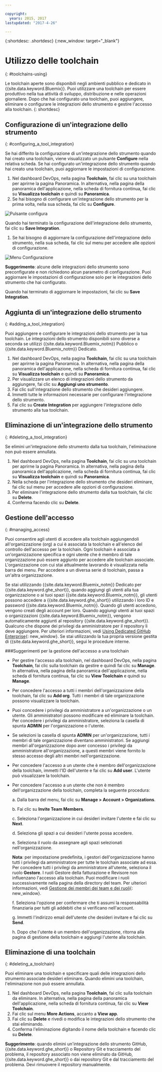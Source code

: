 ```yaml
---

copyright:
  years: 2015, 2017
lastupdated: "2017-4-26"

---
```


{:shortdesc: .shortdesc}
{:new_window: target="_blank"}

# Utilizzo delle toolchain
{: #toolchains-using}

Le toolchain aperte sono disponibili negli ambienti pubblico e dedicato in {{site.data.keyword.Bluemix}}. Puoi utilizzare una toolchain per essere produttivo nella tua attività di sviluppo, distribuzione e  nelle operazioni giornaliere. Dopo che hai configurato una toolchain, puoi aggiungere, eliminare o configurare le integrazioni dello strumento e gestire l'accesso alla toolchain. 
{: shortdesc}

## Configurazione di un'integrazione dello strumento
{: #configuring_a_tool_integration}

Se hai differito la configurazione di un'integrazione dello strumento quando hai creato una toolchain, viene visualizzato un pulsante **Configure** nella relativa scheda. Se hai configurato un'integrazione dello strumento quando hai creato una toolchain, puoi aggiornare le impostazioni di configurazione.

1. Nel dashboard DevOps, nella pagina **Toolchain**, fai clic su una toolchain per aprirne la pagina Panoramica. In alternativa, nella pagina della panoramica dell'applicazione, nella scheda di fornitura continua, fai clic su **Visualizza toolchain** e quindi su **Panoramica**.
1. Se hai bisogno di configurare un'integrazione dello strumento per la prima volta, nella sua scheda, fai clic su **Configure**.

  ![Pulsante configura](images/toolchain_tile_configure.png)

 Quando hai terminato la configurazione dell'integrazione dello strumento, fai clic su **Save Integration**.

1. Se hai bisogno di aggiornare la configurazione dell'integrazione dello strumento, nella sua scheda, fai clic sul menu per accedere alle opzioni di configurazione.

  ![Menu Configurazione](images/toolchain_tile_menu.png)

 **Suggerimento**: alcune delle integrazioni dello strumento sono preconfigurate e non richiedono alcun parametro di configurazione. Puoi aggiornare le impostazioni di configurazione solo per le integrazioni dello strumento che hai configurato.

 Quando hai terminato di aggiornare le impostazioni, fai clic su **Save Integration**.

## Aggiunta di un'integrazione dello strumento
{: #adding_a_tool_integration}

Puoi aggiungere e configurare le integrazioni dello strumento per la tua toolchain. Le integrazioni dello strumento disponibili sono diverse a seconda se utilizzi {{site.data.keyword.Bluemix_notm}} Pubblico o {{site.data.keyword.Bluemix_notm}} Dedicato.

1. Nel dashboard DevOps, nella pagina **Toolchain**, fai clic su una toolchain per aprirne la pagina Panoramica. In alternativa, nella pagina della panoramica dell'applicazione, nella scheda di fornitura continua, fai clic su **Visualizza toolchain** e quindi su **Panoramica**.
1. Per visualizzare un elenco di integrazioni dello strumento da aggiungere, fai clic su **Aggiungi uno strumento**.
1. Fai clic sull'integrazione dello strumento che desideri aggiungere.
1. Immetti tutte le informazioni necessarie per configurare l'integrazione dello strumento.
1. Fai clic su **Create Integration** per aggiungere l'integrazione dello strumento alla tua toolchain.

## Eliminazione di un'integrazione dello strumento
{: #deleting_a_tool_integration}

Se elimini un'integrazione dello strumento dalla tua toolchain, l'eliminazione non può essere annullata.

1. Nel dashboard DevOps, nella pagina **Toolchain**, fai clic su una toolchain per aprirne la pagina Panoramica. In alternativa, nella pagina della panoramica dell'applicazione, nella scheda di fornitura continua, fai clic su **Visualizza toolchain** e quindi su **Panoramica**.
1. Nella scheda per l'integrazione dello strumento che desideri eliminare, fai clic sul menu per accedere alle opzioni di configurazione.
1. Per eliminare l'integrazione dello strumento dalla tua toolchain, fai clic su **Delete**.
1. Conferma facendo clic su **Delete**.  

## Gestione dell'accesso
{: #managing_access}

Puoi consentire agli utenti di accedere alla toolchain aggiungendoli all'organizzazione (org) a cui è associata la toolchain e all'elenco del controllo dell'accesso per la toolchain. Ogni toolchain è associata a un'organizzazione specifica e ogni utente che è membro di tale organizzazione può essere aggiunto per accedere alle toolchain associate. L'organizzazione con cui stai attualmente lavorando è visualizzata nella barra dei menu. Per accedere a un diversa serie di toolchain, passa a un'altra organizzazione.

Se stai utilizzando {{site.data.keyword.Bluemix_notm}} Dedicato per {{site.data.keyword.ghe_short}}, quando aggiungi gli utenti alla tua organizzazione o ai tuoi spazi {{site.data.keyword.Bluemix_notm}}, gli utenti possono accedere a {{site.data.keyword.ghe_short}} utilizzando i loro ID e password {{site.data.keyword.Bluemix_notm}}. Quando gli utenti accedono, vengono creati degli account per loro. Quando aggiungi utenti ai tuoi spazi o organizzazioni {{site.data.keyword.Bluemix_notm}}, vengono automaticamente aggiunti al repository {{site.data.keyword.ghe_short}}. Qualcuno che dispone dei privilegi da amministratore per il repository li deve aggiungere. Per ulteriori informazioni, vedi [Using Dedicated GitHub Enterprise](/docs/services/ghededicated/index.html){: new_window}. Se stai utilizzando la tua propria versione gestita di {{site.data.keyword.ghe_short}}, segui le procedure interne.

###Suggerimenti per la gestione dell'accesso a una toolchain

* Per gestire l'accesso alla toolchain, nel dashboard DevOps, nella pagina **Toolchain**, fai clic sulla toolchain da gestire e quindi fai clic su **Manage**. In alternativa, nella pagina della panoramica dell'applicazione, nella scheda di fornitura continua, fai clic su **View Toolchain** e quindi su **Manage**.

* Per concedere l'accesso a tutti i membri dell'organizzazione della toolchain, fai clic su **Add org**. Tutti i membri di tale organizzazione possono visualizzare la toolchain.

* Puoi concedere i privilegi da amministratore a un'organizzazione o un utente. Gli amministratori possono modificare ed eliminare la toolchain. Per concedere i privilegi da amministratore, seleziona la casella di spunta **ADMIN** per l'organizzazione o l'utente.

* Se selezioni la casella di spunta **ADMIN** per un'organizzazione, tutti i membri di tale organizzazione diventano amministratori. Se aggiungi membri all'organizzazione dopo aver concesso i privilegi da amministratore all'organizzazione, a questi membri viene fornito lo stesso accesso degli altri membri nell'organizzazione.

* Per concedere l'accesso a un utente che è membro dell'organizzazione della toolchain, immetti l'ID dell'utente e fai clic su **Add user**. L'utente può visualizzare la toolchain.

* Per concedere l'accesso a un utente che non è membro dell'organizzazione della toolchain, completa la seguente procedura:

   a. Dalla barra del menu, fai clic su **Manage > Account > Organizations**.

   b. Fai clic su **Invite Team Members**.
   
   c. Seleziona l'organizzazione in cui desideri invitare l'utente e fai clic su **Next**.
   
   d. Seleziona gli spazi a cui desideri l'utente possa accedere.
   
   e. Seleziona il ruolo da assegnare agli spazi selezionati nell'organizzazione. 
   
     **Nota**: per impostazione predefinita, i gestori dell'organizzazione hanno tutti i privilegi da amministratore per tutte le toolchain associate ad essa. Per concedere tutti i privilegi da amministratore all'utente, seleziona il ruolo **Gestore**. I ruoli Gestore della fatturazione e Revisore non influenzano l'accesso alla toolchain. Puoi modificare i ruoli successivamente nella pagina della directory del team. Per ulteriori informazioni, vedi [Gestione dei membri dei team e dei ruoli](/docs/admin/users_roles.html){: new_window}.
   
   f. Seleziona l'opzione per confermare che ti assumi la responsabilità finanziaria per tutti gli addebiti che si verificano nell'account.
   
   g. Immetti l'indirizzo email dell'utente che desideri invitare e fai clic su **Send**.

   h. Dopo che l'utente è un membro dell'organizzazione, ritorna alla pagina di gestione della toolchain e aggiungi l'utente alla toolchain.  


## Eliminazione di una toolchain
{: #deleting_a_toolchain}

Puoi eliminare una toolchain e specificare quali delle integrazioni dello strumento associate desideri eliminare. Quando elimini una toolchain, l'eliminazione non può essere annullata.

1. Nel dashboard DevOps, nella pagina **Toolchain**, fai clic sulla toolchain da eliminare. In alternativa, nella pagina della panoramica dell'applicazione, nella scheda di fornitura continua, fai clic su **View Toolchain**.
1. Fai clic sul menu **More Actions**, accanto a **View app**.
1. Fai clic su **Delete** e rivedi o modifica le integrazioni dello strumento che stai eliminando.
1. Conferma l'eliminazione digitando il nome della toolchain e facendo clic su **Delete**.  

 **Suggerimento**: quando elimini un'integrazione dello strumento GitHub, {{site.data.keyword.ghe_short}} o Repository Git e tracciamento del problema, il repository associato non viene eliminato da GitHub, {{site.data.keyword.ghe_short}} o dai repository Git e dal tracciamento del problema. Devi rimuovere il repository manualmente.
